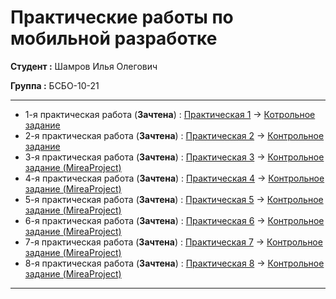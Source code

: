# Практические работы по мобильной разработке

**Студент :** Шамров Илья Олегович

**Группа :** БСБО-10-21

---

- 1-я практическая работа (**Зачтена**) : [Практическая 1](https://github.com/Breez97/MobileAppsPractices/tree/main/Lesson1) -> [Котрольное задание](https://github.com/Breez97/MobileAppsPractices/tree/main/Lesson1/control_lesson1)
- 2-я практическая работа (**Зачтена**) : [Практическая 2](https://github.com/Breez97/MobileAppsPractices/tree/main/Lesson2) -> [Контрольное задание](https://github.com/Breez97/MobileAppsPractices/tree/main/Lesson2/control_lesson2)
- 3-я практическая работа (**Зачтена**) : [Практическая 3](https://github.com/Breez97/MobileAppsPractices/tree/main/Lesson3) -> [Контрольное задание (MireaProject)](https://github.com/Breez97/MobileAppsPractices/tree/main/MireaProject/app/src/main/java/ru/mirea/shamrovio/mireaproject/ui/lesson3)
- 4-я практическая работа (**Зачтена**) : [Практическая 4](https://github.com/Breez97/MobileAppsPractices/tree/main/Lesson4) -> [Контрольное задание (MireaProject)](https://github.com/Breez97/MobileAppsPractices/tree/main/MireaProject/app/src/main/java/ru/mirea/shamrovio/mireaproject/ui/lesson4)
- 5-я практическая работа (**Зачтена**) : [Практическая 5](https://github.com/Breez97/MobileAppsPractices/tree/main/Lesson5) -> [Контрольное задание (MireaProject)](https://github.com/Breez97/MobileAppsPractices/tree/main/MireaProject/app/src/main/java/ru/mirea/shamrovio/mireaproject/ui/lesson5)
- 6-я практическая работа (**Зачтена**) : [Практическая 6](https://github.com/Breez97/MobileAppsPractices/tree/main/Lesson6) -> [Контрольное задание (MireaProject)](https://github.com/Breez97/MobileAppsPractices/tree/main/MireaProject/app/src/main/java/ru/mirea/shamrovio/mireaproject/ui/lesson6)
- 7-я практическая работа (**Зачтена**) : [Практическая 7](https://github.com/Breez97/MobileAppsPractices/tree/main/Lesson7) -> [Контрольное задание (MireaProject)](https://github.com/Breez97/MobileAppsPractices/tree/main/MireaProject/app/src/main/java/ru/mirea/shamrovio/mireaproject/ui/lesson7)
- 8-я практическая работа (**Зачтена**) : [Практическая 8](https://github.com/Breez97/MobileAppsPractices/tree/main/Lesson8) -> [Контрольное задание (MireaProject)](https://github.com/Breez97/MobileAppsPractices/tree/main/MireaProject/app/src/main/java/ru/mirea/shamrovio/mireaproject/ui/lesson8)

---

